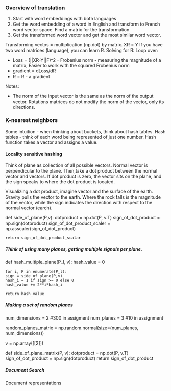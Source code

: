 ### Overview of translation

1. Start with word embeddings with both languages
2. Get the word embedding of a word in English and transform to French word vector space. Find a matrix for the transformation.
3. Get the transformed word vector and get the most similar word vector.

Transforming vectos = multiplication (np.dot) by matrix.
XR = Y
If you have two word matrices (language), you can learn R.
Solving for R:
Loop over:
- Loss = (||XR-Y||F)^2 - Frobenius norm - measuring the magnitude of a matrix, Easier to work with the squared Frobenius norm
- gradient = dLoss/dR
- R = R - a.gradient

Notes:
- The norm of the input vector is the same as the norm of the output vector. Rotations matrices do not modify the norm of the vector, only its directions.

### K-nearest neighbors

Some intuition - when thinking about buckets, think about hash tables.
Hash tables - think of each word being represented of just one number. Hash function takes a vector and assigns a value. 

#### Locality sensitive hashing

Think of plane as collection of all possible vectors. Normal vector is perpendicular to the plane. 
Then,take a dot product between the normal vector and vectors. If dot product is zero, the vector sits on the plane, and the sign speaks to where the dot product is located. 

Visualizing a dot product, imagine vector and the surface of the earth. Gravity pulls the vector to the earth. Where the rock falls is the magnitude of the vector, while the sign indicates the direction with respect to the normal vector (earch).

def side_of_plane(P,v):
    dotproduct = np.dot(P, v.T)
    sign_of_dot_product = np.sign(dotproduct)
    sign_of_dot_product_scaler = np.asscaler(sign_of_dot_product) 

    return sign_of_dot_product_scalar
##### Think of using many planes, getting multiple signals per plane. 

def hash_multiple_plane(P_l, v):
    hash_value = 0

    for i, P in enumerate(P_l):
    sign = side_of_plane(P,v)
    hash_i = 1 if sign >= 0 else 0
    hash_value += 2**i*hash_i

    return hash_value

##### Making a set of random planes
num_dimensions = 2 #300 in assigment
num_planes = 3 #10 in assignment

random_planes_matrix = np.random.normal(size=(num_planes, num_dimensions))

v = np.array([[2]])

def side_of_plane_matrix(P, v):
    dotproduct = np.dot(P, v.T)
    sign_of_dot_product = np.sign(dotproduct)
    return sign_of_dot_product

##### Document Search
Document representations